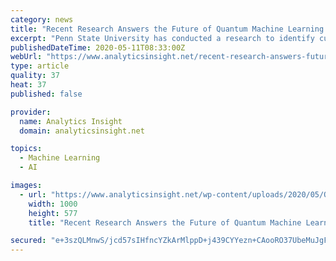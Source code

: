 ```yaml
---
category: news
title: "Recent Research Answers the Future of Quantum Machine Learning on COVID-19"
excerpt: "Penn State University has conducted a research to identify cure of COVID-19 using Quantum Machine Learning a combination of Quantum computing and machine learning."
publishedDateTime: 2020-05-11T08:33:00Z
webUrl: "https://www.analyticsinsight.net/recent-research-answers-future-quantum-machine-learning-covid-19/"
type: article
quality: 37
heat: 37
published: false

provider:
  name: Analytics Insight
  domain: analyticsinsight.net

topics:
  - Machine Learning
  - AI

images:
  - url: "https://www.analyticsinsight.net/wp-content/uploads/2020/05/Quantum-Machine-Learning.jpg"
    width: 1000
    height: 577
    title: "Recent Research Answers the Future of Quantum Machine Learning on COVID-19"

secured: "e+3szQLMnwS/jcd57sIHfncYZkArMlppD+j439CYYezn+CAooRO37UbeMuJgFyMJJNc1WeWeaqnssIdMEoVOGghf5fSNlyGIN3B9xIXntYKiTjCAFzfrsmJHU1R3TzLLIqFDiIVzGAOFa2FE4onJ4swMNhL2+2Jf5d5NaJ8hJo+gZ4yJd9uG6JR2RYM10jv01hZ3UsVKcdvsYOopgM3b6f67fVww9szqgwUtqc9Y9EZ2LbxpSJ3Dpl7OoonZZkJZ53Su7Iha+vrn5872Npss+P6wQF6p4c69OvcvT3t8MEOAwTh08qQUdNyRcgYh11hA;rCyJW3s9TemKk7npL9iiFQ=="
---
```


